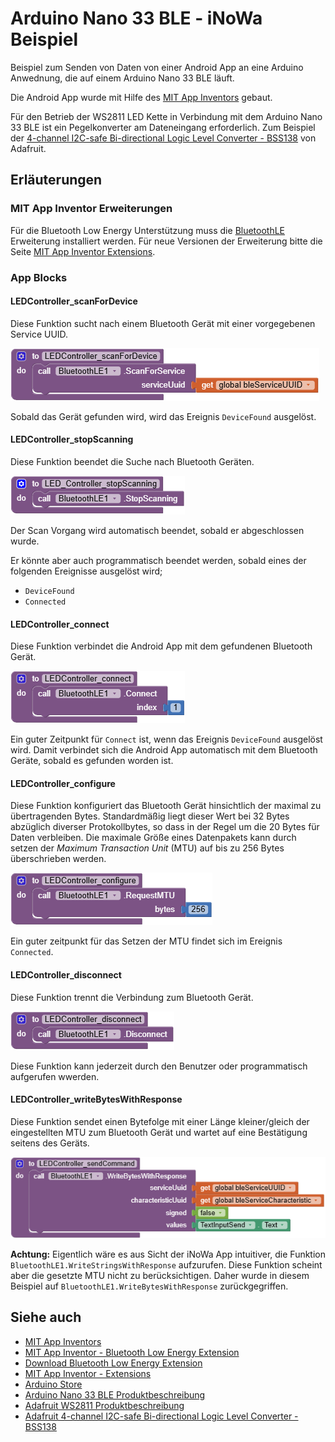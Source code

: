 # Arduino Nano 33 BLE - iNoWa Beispiel

Beispiel zum Senden von Daten von einer Android App an eine Arduino Anwednung, die auf einem Arduino Nano 33 BLE läuft.

Die Android App wurde mit Hilfe des [MIT App Inventors](https://appinventor.mit.edu/) gebaut.

Für den Betrieb der WS2811 LED Kette in Verbindung mit dem Arduino Nano 33 BLE ist ein Pegelkonverter am Dateneingang erforderlich. Zum Beispiel der [4-channel I2C-safe Bi-directional Logic Level Converter - BSS138](https://www.adafruit.com/product/757) von Adafruit.

## Erläuterungen

### MIT App Inventor Erweiterungen

Für die Bluetooth Low Energy Unterstützung muss die [BluetoothLE](https://mit-cml.github.io/extensions/data/extensions/edu.mit.appinventor.ble-20240822.aix) Erweiterung installiert werden. Für neue Versionen der Erweiterung bitte die Seite [MIT App Inventor Extensions](https://mit-cml.github.io/extensions/).

### App Blocks

#### LEDController_scanForDevice

Diese Funktion sucht nach einem Bluetooth Gerät mit einer vorgegebenen Service UUID.

![LEDController_scanForDevice](./docs/LEDController_scanForDevice.png "LEDController_scanForDevice")

Sobald das Gerät gefunden wird, wird das Ereignis `DeviceFound` ausgelöst.

#### LEDController_stopScanning

Diese Funktion beendet die Suche nach Bluetooth Geräten.

![LEDController_stopScanning](./docs/LEDController_stopScanning.png "LEDController_stopScanning")

Der Scan Vorgang wird automatisch beendet, sobald er abgeschlossen wurde.

Er könnte aber auch programmatisch beendet werden, sobald eines der folgenden Ereignisse ausgelöst wird;

* `DeviceFound`
* `Connected`

#### LEDController_connect

Diese Funktion verbindet die Android App mit dem gefundenen Bluetooth Gerät.

![LEDController_connect](./docs/LEDController_connect.png "LEDController_connect")

Ein guter Zeitpunkt für `Connect` ist, wenn das Ereignis `DeviceFound` ausgelöst wird. Damit verbindet sich die Android App automatisch mit dem Bluetooth Geräte, sobald es gefunden worden ist.

#### LEDController_configure

Diese Funktion konfiguriert das Bluetooth Gerät hinsichtlich der maximal zu übertragenden Bytes. Standardmäßig liegt dieser Wert bei 32 Bytes abzüglich diverser Protokollbytes, so dass in der Regel um die 20 Bytes für Daten verbleiben. Die maximale Größe eines Datenpakets kann durch setzen der *Maximum Transaction Unit* (MTU) auf bis zu 256 Bytes überschrieben werden.

![LEDController_configure](./docs/LEDController_configure.png "LEDController_configure")

Ein guter zeitpunkt für das Setzen der MTU findet sich im Ereignis `Connected`.

#### LEDController_disconnect

Diese Funktion trennt die Verbindung zum Bluetooth Gerät.

![LEDController_disconnect](./docs/LEDController_disconnect.png "LEDController_disconnect")

Diese Funktion kann jederzeit durch den Benutzer oder programmatisch aufgerufen wwerden.

#### LEDController_writeBytesWithResponse

Diese Funktion sendet einen Bytefolge mit einer Länge kleiner/gleich der eingestellten MTU zum Bluetooth Gerät und wartet auf eine Bestätigung seitens des Geräts.

![LEDController_writeBytesWithResponse](./docs/LEDController_writeBytesWithResponse.png "LEDController_writeBytesWithResponse")

**Achtung:** Eigentlich wäre es aus Sicht der iNoWa App intuitiver, die Funktion `BluetoothLE1.WriteStringsWithResponse` aufzurufen. Diese Funktion scheint aber die gesetzte MTU nicht zu berücksichtigen. Daher wurde in diesem Beispiel auf `BluetoothLE1.WriteBytesWithResponse` zurückgegriffen.

## Siehe auch

* [MIT App Inventors](https://appinventor.mit.edu/)
* [MIT App Inventor - Bluetooth Low Energy Extension](https://github.com/mit-cml/appinventor-extensions/tree/extension/bluetoothle)
* [Download Bluetooth Low Energy Extension](https://mit-cml.github.io/extensions/data/extensions/edu.mit.appinventor.ble-20240822.aix)
* [MIT App Inventor - Extensions](https://mit-cml.github.io/extensions/)
* [Arduino Store](https://store.arduino.cc/en-de/products/arduino-nano-33-ble?srsltid=AfmBOoquMbIleJ2F_Nrln7l15mtdiEt-aQM-Gn_GX0p0JWSjtoa25Xyj)
* [Arduino Nano 33 BLE Produktbeschreibung](https://docs.arduino.cc/resources/datasheets/ABX00030-datasheet.pdf)
* [Adafruit WS2811 Produktbeschreibung](https://cdn-shop.adafruit.com/datasheets/WS2811.pdf)
* [Adafruit 4-channel I2C-safe Bi-directional Logic Level Converter - BSS138](https://www.adafruit.com/product/757)

